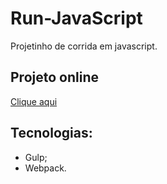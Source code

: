 # Run-JavaScript

Projetinho de corrida em javascript.

## Projeto online

[Clique aqui](https://run-javascript.vercel.app/)

## Tecnologias:

- Gulp;
- Webpack.
